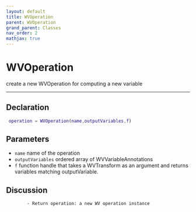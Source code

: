 ```yaml
---
layout: default
title: WVOperation
parent: WVOperation
grand_parent: Classes
nav_order: 2
mathjax: true
---
```


#  WVOperation

create a new WVOperation for computing a new variable


---

## Declaration
```matlab
 operation = WVOperation(name,outputVariables,f)
```
## Parameters
+ `name`  name of the operation
+ `outputVariables`  ordered array of WVVariableAnnotations
+ `f`  function handle that takes a WVTransform as an argument and returns variables matching outputVariable.

## Discussion

            - Return operation: a new WV operation instance
